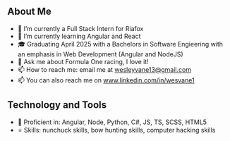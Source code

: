 ## About Me
- 🔭 I’m currently a Full Stack Intern for Riafox
- 🌱 I’m currently learning Angular and React
- 🎓 Graduating April 2025 with a Bachelors in Software Engieering with an emphasis in Web Development (Angular and NodeJS)
- 💬 Ask me about Formula One racing, I love it!
- 📫 How to reach me: email me at wesleyvane13@gmail.com
- 📫 You can also reach me on www.linkedin.com/in/wesvane1

## Technology and Tools
- 🚀 Proficient in: Angular, Node, Python, C#, JS, TS, SCSS, HTML5
- ⭐️ Skills: nunchuck skills, bow hunting skills, computer hacking skills


<!--
**wesvane1/wesvane1** is a ✨ _special_ ✨ repository because its `README.md` (this file) appears on your GitHub profile.


- 🔭 I’m currently a Full Stack Intern for Riafox
- 🌱 I’m currently learning Angular
- 🎓 I am set to graduate in April 2025 with a software engieering degree with a Web Development Certificate (Angular and NodeJS)
- 💬 Ask me about Formula One racing, I love it!
- 📫 How to reach me: email me at wesside27@byui.edu

- A mentor of mine has asked that I print out my dream, or what I am working toward and putting it in various places that I can see it. I feel like here is a good place.
- ✨ My dream is to become a Full Stack Developer, work from home, and support my family financially but also with care and affection. ✨

-->

